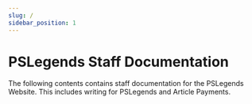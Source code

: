 ```yaml
---
slug: /
sidebar_position: 1
---
```


# PSLegends Staff Documentation

The following contents contains staff documentation for the PSLegends Website. This includes writing for PSLegends and Article Payments.

